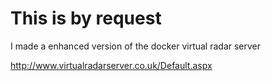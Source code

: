 # This is by request
I made a enhanced version of the docker virtual radar server

http://www.virtualradarserver.co.uk/Default.aspx

